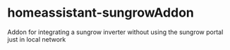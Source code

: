 # homeassistant-sungrowAddon
Addon for integrating a sungrow inverter without using the sungrow portal just in local network
